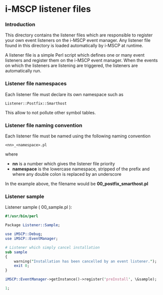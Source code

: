 i-MSCP listener files
=====================

### Introduction

This directory contains the listener files which are responsible to register your own event listeners on the i-MSCP event
manager. Any listener file found in this directory is loaded automatically by i-MSCP at runtime.

A listener file is a simple Perl script which defines one or many event listeners and register them on the i-MSCP event
manager. When the events on which the listeners are listening are triggered, the listeners are automatically run.

### Listener file namespaces

Each listener file must declare its own namespace such as

```
Listener::Postfix::Smarthost
```

This allow to not pollute other symbol tables.

### Listener file naming convention

Each listener file must be named using the following naming convention

```
<nn>_<namespace>.pl
```

where

* **nn** is a number which gives the listener file priority
* **namespace** is the lowercase namespace, stripped of the prefix and where any double colon is replaced by an underscore

In the example above, the filename would be **00_postfix_smarthost.pl**

### Listener sample

Listener sample ( 00_sample.pl ):

```perl
#!/usr/bin/perl

Package Listener::Sample;

use iMSCP::Debug;
use iMSCP::EventManager;

# Listener which simply cancel installation
sub sample
{
    warning("Installation has been cancelled by an event listener.");
    exit 0;
}

iMSCP::EventManager->getInstance()->register('preInstall', \&sample);

1;
```
